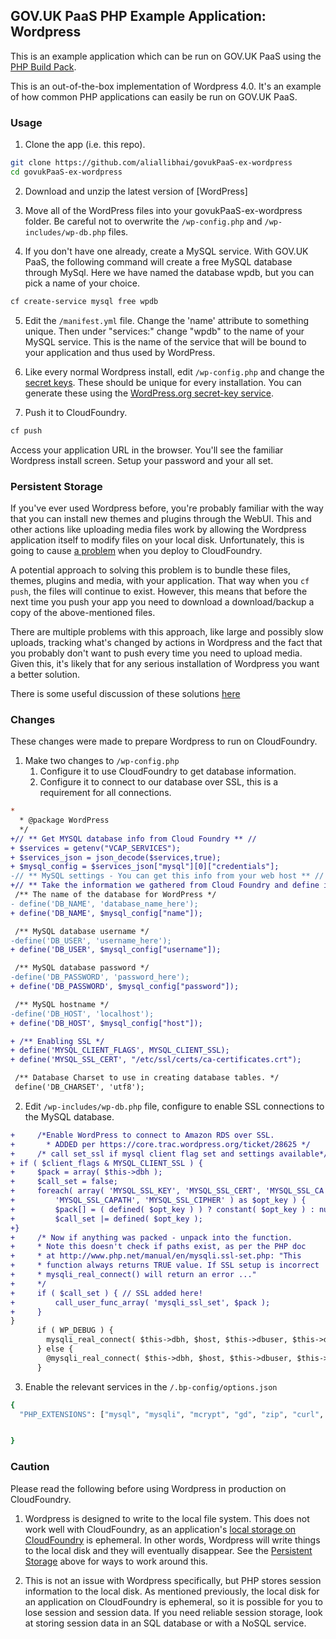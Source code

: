 ## GOV.UK PaaS PHP Example Application:  Wordpress

This is an example application which can be run on GOV.UK PaaS using the [PHP Build Pack].

This is an out-of-the-box implementation of Wordpress 4.0.  It's an example of how common PHP applications can easily be run on GOV.UK PaaS.

### Usage

1. Clone the app (i.e. this repo).

  ```bash
  git clone https://github.com/aliallibhai/govukPaaS-ex-wordpress
  cd govukPaaS-ex-wordpress
  ```

2. Download and unzip the latest version of [WordPress]

3. Move all of the WordPress files into your govukPaaS-ex-wordpress folder. Be careful not to overwrite the `/wp-config.php` and `/wp-includes/wp-db.php` files.

4.  If you don't have one already, create a MySQL service.  With GOV.UK PaaS, the following command will create a free MySQL database through MySql. Here we have named the database wpdb, but you can pick a name of your choice.

  ```bash
  cf create-service mysql free wpdb
  ```

5. Edit the `/manifest.yml` file.  Change the 'name' attribute to something unique.  Then under "services:" change "wpdb" to the name of your MySQL service.  This is the name of the service that will be bound to your application and thus used by WordPress.

6. Like every normal Wordpress install, edit `/wp-config.php` and change the [secret keys].  These should be unique for every installation.  You can generate these using the [WordPress.org secret-key service].

7. Push it to CloudFoundry.

  ```bash
  cf push
  ```

  Access your application URL in the browser.  You'll see the familiar Wordpress install screen.  Setup your password and your all set.


### Persistent Storage

If you've ever used Wordpress before, you're probably familiar with the way that you can install new themes and plugins through the WebUI.  This and other actions like uploading media files work by allowing the Wordpress application itself to modify files on your local disk.  Unfortunately, this is going to cause [a problem](#caution) when you deploy to CloudFoundry.

A potential approach to solving this problem is to  bundle these files, themes, plugins and media, with your application. That way when you `cf push`, the files will continue to exist. However, this means that before the next time you push your app you need to download a download/backup a copy of the above-mentioned files.

There are multiple problems with this approach, like large and possibly slow uploads, tracking what's changed by actions in Wordpress and the fact that you probably don't want to push every time you need to upload media.  Given this, it's likely that for any serious installation of Wordpress you want a better solution.

There is some useful discussion of these solutions [here]

### Changes

These changes were made to prepare Wordpress to run on CloudFoundry.

1. Make two changes to `/wp-config.php`
    1. Configure it to use CloudFoundry to get database information.
    2. Configure it to connect to our database over SSL, this is a requirement for all connections.

```diff
*
  * @package WordPress
  */
+// ** Get MYSQL database info from Cloud Foundry ** //
+ $services = getenv("VCAP_SERVICES");
+ $services_json = json_decode($services,true);
+ $mysql_config = $services_json["mysql"][0]["credentials"];
-// ** MySQL settings - You can get this info from your web host ** //
+// ** Take the information we gathered from Cloud Foundry and define it in the standard WordPress fields ** //
 /** The name of the database for WordPress */
- define('DB_NAME', 'database_name_here');
+ define('DB_NAME', $mysql_config["name"]);

 /** MySQL database username */
-define('DB_USER', 'username_here');
+ define('DB_USER', $mysql_config["username"]);

 /** MySQL database password */
-define('DB_PASSWORD', 'password_here');
+ define('DB_PASSWORD', $mysql_config["password"]);

 /** MySQL hostname */
-define('DB_HOST', 'localhost');
+ define('DB_HOST', $mysql_config["host"]);

+ /** Enabling SSL */
+ define('MYSQL_CLIENT_FLAGS', MYSQL_CLIENT_SSL);
+ define('MYSQL_SSL_CERT', "/etc/ssl/certs/ca-certificates.crt");

 /** Database Charset to use in creating database tables. */
 define('DB_CHARSET', 'utf8');
```

2. Edit `/wp-includes/wp-db.php` file, configure to enable SSL connections to the MySQL database.
```diff
+     /*Enable WordPress to connect to Amazon RDS over SSL.
+       * ADDED per https://core.trac.wordpress.org/ticket/28625 */
+     /* call set_ssl if mysql client flag set and settings available*/
+ if ( $client_flags & MYSQL_CLIENT_SSL ) {
+     $pack = array( $this->dbh );
+     $call_set = false;
+     foreach( array( 'MYSQL_SSL_KEY', 'MYSQL_SSL_CERT', 'MYSQL_SSL_CA',
+         'MYSQL_SSL_CAPATH', 'MYSQL_SSL_CIPHER' ) as $opt_key ) {
+         $pack[] = ( defined( $opt_key ) ) ? constant( $opt_key ) : null;
+         $call_set |= defined( $opt_key );
+}
+     /* Now if anything was packed - unpack into the function.
+     * Note this doesn't check if paths exist, as per the PHP doc
+     * at http://www.php.net/manual/en/mysqli.ssl-set.php: "This
+     * function always returns TRUE value. If SSL setup is incorrect
+     * mysqli_real_connect() will return an error ..."
+     */
+     if ( $call_set ) { // SSL added here!
+         call_user_func_array( 'mysqli_ssl_set', $pack );
+     }
}
      if ( WP_DEBUG ) {
        mysqli_real_connect( $this->dbh, $host, $this->dbuser, $this->dbpassword, null, $port, $socket, $client_flags );
      } else {
        @mysqli_real_connect( $this->dbh, $host, $this->dbuser, $this->dbpassword, null, $port, $socket, $client_flags );
      }
````
3. Enable the relevant services in the `/.bp-config/options.json`
```bash
{
  "PHP_EXTENSIONS": ["mysql", "mysqli", "mcrypt", "gd", "zip", "curl", "openssl", "sockets"]


}
```

### Caution

Please read the following before using Wordpress in production on CloudFoundry.

1. Wordpress is designed to write to the local file system.  This does not work well with CloudFoundry, as an application's [local storage on CloudFoundry] is ephemeral.  In other words, Wordpress will write things to the local disk and they will eventually disappear.  See the [Persistent Storage](#persistent-storage) above for ways to work around this.

1. This is not an issue with Wordpress specifically, but PHP stores session information to the local disk.  As mentioned previously, the local disk for an application on CloudFoundry is ephemeral, so it is possible for you to lose session and session data.  If you need reliable session storage, look at storing session data in an SQL database or with a NoSQL service.


[here]: https://github.com/cloudfoundry-samples/cf-ex-wordpress
[WordPress version]: https://wordpress.org/download/
[PHP Build Pack]:https://github.com/cloudfoundry/php-buildpack
[secret keys]:https://github.com/aliallibhai/govukPaaS-ex-wordpress/blob/master/wp-config.php#L49
[WordPress.org secret-key service]:https://api.wordpress.org/secret-key/1.1/salt
[local storage on CloudFoundry]:http://docs.cloudfoundry.org/devguide/deploy-apps/prepare-to-deploy.html#filesystem
[wp-content directory]:http://codex.wordpress.org/Determining_Plugin_and_Content_Directories
[ephemeral file system]:http://docs.cloudfoundry.org/devguide/deploy-apps/prepare-to-deploy.html#filesystem
